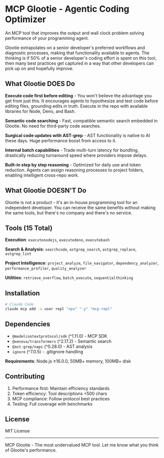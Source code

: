 # MCP Glootie - Agentic Coding Optimizer

An MCP tool that improves the output and wall clock problem solving performance of your programming agent.

Glootie extrapolates on a senior developer's preferred workflows and diagnostic processes, making that functionality available to agents. The thinking is if 50% of a senior developer's coding effort is spent on this tool, then many best practices get captured in a way that other developers can pick up on and hopefully improve.

## What Glootie DOES Do

**Execute code first before editing** - You won't believe the advantage you get from just this. It encourages agents to hypothesize and test code before editing files, grounding edits in truth. Execute in the repo with available libraries for Node, Deno, and Bash.

**Semantic code searching** - Fast, compatible semantic search embedded in Glootie. No need for third-party code searches.

**Surgical code updates with AST-grep** - AST functionality is native to AI these days. Huge performance boost from access to it.

**Internal batch capabilities** - Trade multi-turn latency for bundling, drastically reducing turnaround speed where providers impose delays.

**Built-in step by step reasoning** - Optimized for daily use and token reduction. Agents can assign reasoning processes to project folders, enabling intelligent cross-repo work.

## What Glootie DOESN'T Do

Glootie is not a product - it's an in-house programming tool for an independent developer. You can receive the same benefits without making the same tools, but there's no company and there's no service.

## Tools (15 Total)

**Execution**: `executenodejs`, `executedeno`, `executebash`

**Search & Analysis**: `searchcode`, `astgrep_search`, `astgrep_replace`, `astgrep_lint`

**Project Intelligence**: `project_analyze`, `file_navigator`, `dependency_analyzer`, `performance_profiler`, `quality_analyzer`

**Utilities**: `retrieve_overflow`, `batch_execute`, `sequentialthinking`

## Installation

```bash
# Claude Code
claude mcp add -s user repl "npx" "-y" "mcp-repl"
```

## Dependencies

- `@modelcontextprotocol/sdk` (^1.11.0) - MCP SDK
- `@xenova/transformers` (^2.17.2) - Semantic search
- `@ast-grep/napi` (^0.28.0) - AST analysis
- `ignore` (^7.0.5) - .gitignore handling

**Requirements**: Node.js ≥16.0.0, 50MB+ memory, 100MB+ disk



## Contributing

1. Performance first: Maintain efficiency standards
2. Token efficiency: Tool descriptions <500 chars
3. MCP compliance: Follow protocol best practices
4. Testing: Full coverage with benchmarks

## License

MIT License

---

MCP Glootie - The most undervalued MCP tool. Let me know what you think of Glootie's performance.